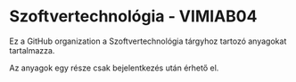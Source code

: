 # Szoftvertechnológia - VIMIAB04

Ez a GitHub organization a Szoftvertechnológia tárgyhoz tartozó anyagokat tartalmazza.

Az anyagok egy része csak bejelentkezés után érhető el.
